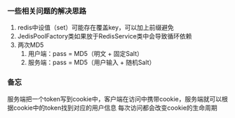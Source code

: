 ### 一些相关问题的解决思路

1. redis中设值（set）可能存在覆盖key，可以加上前缀避免
2. JedisPoolFactory类如果放于RedisService类中会导致循环依赖
3. 两次MD5
   1. 用户端：pass = MD5（明文 + 固定Salt）
   2. 服务端：pass = MD5（用户输入 + 随机Salt）


### 备忘
服务端把一个token写到cookie中，客户端在访问中携带cookie，服务端就可以根据cookie中的token找到对应的用户信息
每次访问都会改变cookie的生命周期